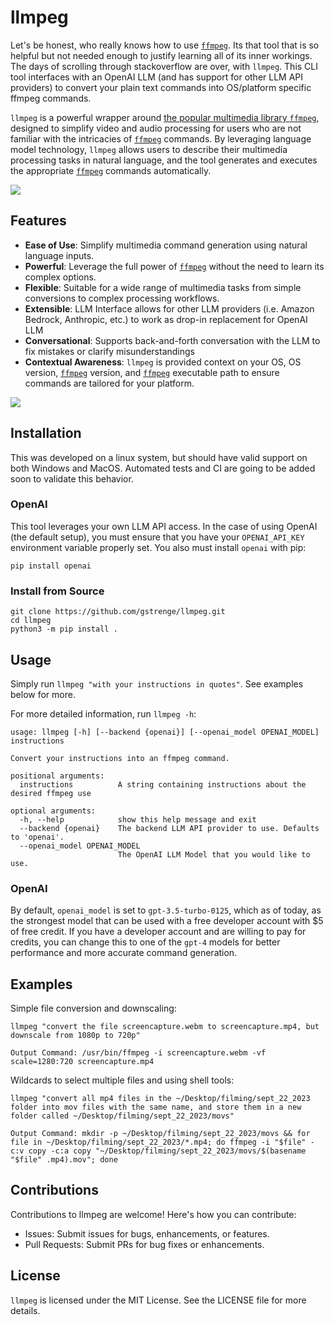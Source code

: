 # llmpeg

Let's be honest, who really knows how to use [`ffmpeg`](https://github.com/FFmpeg/FFmpeg). Its that tool that is so helpful but not needed enough to justify learning all of its inner workings. The days of scrolling through stackoverflow are over, with `llmpeg`. This CLI tool interfaces with an OpenAI LLM (and has support for other LLM API providers) to convert your plain text commands into OS/platform specific ffmpeg commands. 

`llmpeg` is a powerful wrapper around [the popular multimedia library `ffmpeg`](https://github.com/FFmpeg/FFmpeg), designed to simplify video and audio processing for users who are not familiar with the intricacies of [`ffmpeg`](https://github.com/FFmpeg/FFmpeg) commands. By leveraging language model technology, `llmpeg` allows users to describe their multimedia processing tasks in natural language, and the tool generates and executes the appropriate [`ffmpeg`](https://github.com/FFmpeg/FFmpeg) commands automatically.

![](imgs/shell-tools.gif)

## Features

- **Ease of Use**: Simplify multimedia command generation using natural language inputs.
- **Powerful**: Leverage the full power of [`ffmpeg`](https://github.com/FFmpeg/FFmpeg) without the need to learn its complex options.
- **Flexible**: Suitable for a wide range of multimedia tasks from simple conversions to complex processing workflows.
- **Extensible**: LLM Interface allows for other LLM providers (i.e. Amazon Bedrock, Anthropic, etc.) to work as drop-in replacement for OpenAI LLM
- **Conversational**: Supports back-and-forth conversation with the LLM to fix mistakes or clarify misunderstandings
- **Contextual Awareness**: `llmpeg` is provided context on your OS, OS version, [`ffmpeg`](https://github.com/FFmpeg/FFmpeg) version, and [`ffmpeg`](https://github.com/FFmpeg/FFmpeg) executable path to ensure commands are tailored for your platform.

![](imgs/conversation.gif)

## Installation
This was developed on a linux system, but should have valid support on both Windows and MacOS. Automated tests and CI are going to be added soon to validate this behavior.

### OpenAI
This tool leverages your own LLM API access. In the case of using OpenAI (the default setup), you must ensure that you have your `OPENAI_API_KEY` environment variable properly set. You also must install `openai` with pip:

```
pip install openai
```

### Install from Source

```
git clone https://github.com/gstrenge/llmpeg.git
cd llmpeg
python3 -m pip install .
```

## Usage
Simply run `llmpeg "with your instructions in quotes"`. See examples below for more.

For more detailed information, run `llmpeg -h`:
```
usage: llmpeg [-h] [--backend {openai}] [--openai_model OPENAI_MODEL] instructions

Convert your instructions into an ffmpeg command.

positional arguments:
  instructions          A string containing instructions about the desired ffmpeg use

optional arguments:
  -h, --help            show this help message and exit
  --backend {openai}    The backend LLM API provider to use. Defaults to 'openai'.
  --openai_model OPENAI_MODEL
                        The OpenAI LLM Model that you would like to use.

```
### OpenAI
By default, `openai_model` is set to `gpt-3.5-turbo-0125`, which as of today, as the strongest model that can be used with a free developer account with $5 of free credit. If you have a developer account and are willing to pay for credits, you can change this to one of the `gpt-4` models for better performance and more accurate command generation.

## Examples
Simple file conversion and downscaling:
```
llmpeg "convert the file screencapture.webm to screencapture.mp4, but downscale from 1080p to 720p"

Output Command: /usr/bin/ffmpeg -i screencapture.webm -vf scale=1280:720 screencapture.mp4
```

Wildcards to select multiple files and using shell tools:
```
llmpeg "convert all mp4 files in the ~/Desktop/filming/sept_22_2023 folder into mov files with the same name, and store them in a new folder called ~/Desktop/filming/sept_22_2023/movs"

Output Command: mkdir -p ~/Desktop/filming/sept_22_2023/movs && for file in ~/Desktop/filming/sept_22_2023/*.mp4; do ffmpeg -i "$file" -c:v copy -c:a copy "~/Desktop/filming/sept_22_2023/movs/$(basename "$file" .mp4).mov"; done
```

## Contributions

Contributions to llmpeg are welcome! Here's how you can contribute:

- Issues: Submit issues for bugs, enhancements, or features.
- Pull Requests: Submit PRs for bug fixes or enhancements.

## License

`llmpeg` is licensed under the MIT License. See the LICENSE file for more details.
